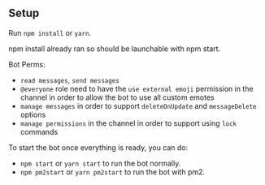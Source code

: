 

## Setup
Run `npm install` or `yarn`. 

npm install already ran so should be launchable with npm start. 

Bot Perms: 

- `read messages`, `send messages`
- `@everyone` role need to have the `use external emoji` permission in the channel in order to allow the bot to use all custom emotes 
- `manage messages` in order to support `deleteOnUpdate` and `messageDelete` options
- `manage permissions` in the channel in order to support using `lock` commands

To start the bot once everything is ready, you can do:

- `npm start` or `yarn start` to run the bot normally.
- `npm pm2start` or `yarn pm2start` to run the bot with pm2.
